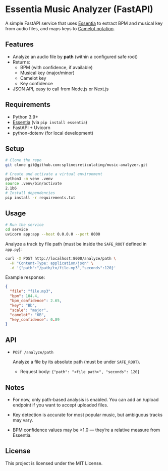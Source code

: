 # Essentia Music Analyzer (FastAPI)

A simple FastAPI service that uses [Essentia](https://essentia.upf.edu/) to extract BPM and musical key from audio files, and maps keys to [Camelot notation](https://mixedinkey.com/camelot-wheel/).

## Features

- Analyze an audio file by **path** (within a configured safe root)
- Returns:
  - BPM (with confidence, if available)
  - Musical key (major/minor)
  - Camelot key
  - Key confidence
- JSON API, easy to call from Node.js or Next.js

## Requirements

- Python 3.9+
- [Essentia](https://essentia.upf.edu/) (via `pip install essentia`)
- FastAPI + Uvicorn
- python-dotenv (for local development)

## Setup

```bash
# Clone the repo
git clone git@github.com:splinesreticulating/music-analyzer.git

# Create and activate a virtual environment
python3 -m venv .venv
source .venv/bin/activate
2.1b6
# Install dependencies
pip install -r requirements.txt
```

## Usage

```bash
# Run the service
cd service
uvicorn app:app --host 0.0.0.0 --port 8000
```

Analyze a track by file path (must be inside the `SAFE_ROOT` defined in `app.py`):

```bash
curl -X POST http://localhost:8000/analyze/path \
  -H "Content-Type: application/json" \
  -d '{"path":"/path/to/file.mp3","seconds":120}'
```

Example response:
```json
{
  "file": "file.mp3",
  "bpm": 104.4,
  "bpm_confidence": 2.65,
  "key": "Bb",
  "scale": "major",
  "camelot": "6B",
  "key_confidence": 0.89
}
```

## API

- `POST /analyze/path`

  Analyze a file by its absolute path (must be under `SAFE_ROOT`).

  - Request body: `{"path": "<file path>", "seconds": 120}`

## Notes

- For now, only path-based analysis is enabled. You can add an /upload endpoint if you want to accept uploaded files.

- Key detection is accurate for most popular music, but ambiguous tracks may vary.

- BPM confidence values may be >1.0 — they’re a relative measure from Essentia.

## License

This project is licensed under the MIT License.

